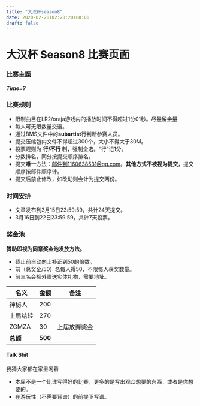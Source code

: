 ```yaml
---
title: "大汉杯season8"
date: 2020-02-20T02:20:20+08:00
draft: false
---
```


# 大汉杯 Season8 比赛页面

### 比赛主题
_**Time=?**_

### 比赛规则
- 限制曲目在LR2/oraja游戏内的播放时间不得超过1分01秒。~~尽量留余量~~
- 每人可无限数量交谱。
- 通过BMS文件中的**subartist**行判断参赛人员。
- 提交压缩包内文件不得超过300个，大小不得大于30M。
- 投票规则为 **行/不行** 制，强制全选。“行”记1分。
- 分数排名，同分按提交顺序排名。
- 提交**唯一**方法：邮件到1160638531@qq.com。**其他方式不被视为提交**，提交顺序按邮件顺序计。
- 提交后禁止修改，如改动则会计为提交两份。

### 时间安排
- 文章发布到3月15日23:59:59，共计24天提交。
- 3月16日到22日23:59:59，共计7天投票。

### 奖金池 
**赞助即视为同意奖金池发放方法。** 
- 截止前自动向上补正到50的倍数。  
- 前（总奖金/50）名每人得50，不限每人获奖数量。  
- 前三名会额外赠送实体礼物，需要地址。  

名义 | 金额 | 备注
--- | --- | ---
神秘人 | 200 | 
上届结转 | 270 | 
ZGMZA | 30 | 上届放弃奖金
**总额** | **500** | 

####  Talk Shit
~~我猜大家都在家里闲着~~ 
- 本届不是一个比谁写得好的比赛，更多的是写出观众想要的东西，或者是你想要的。
- 在游玩性（不需要背谱）的前提下写谱。 